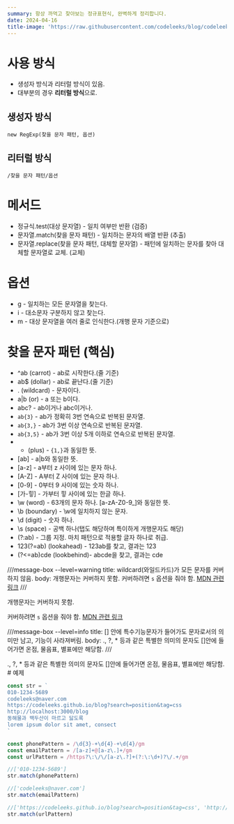 ```yaml
---
summary: 항상 까먹고 찾아보는 정규표현식, 완벽하게 정리합니다.
date: 2024-04-16
title-image: 'https://raw.githubusercontent.com/codeleeks/blog/codeleeks-images/javascript/%EC%A0%95%EA%B7%9C%ED%91%9C%ED%98%84%EC%8B%9D%20%EC%99%84%EB%B2%BD%20%EC%A0%95%EB%A6%AC/title.png'
---
```


# 사용 방식
- 생성자 방식과 리터럴 방식이 있음.
- 대부분의 경우 **리터럴 방식**으로.

## 생성자 방식

```new RegExp(찾을 문자 패턴, 옵션)```

## 리터럴 방식

`/찾을 문자 패턴/옵션`

# 메서드

- 정규식.test(대상 문자열) - 일치 여부만 반환 (검증)
- 문자열.match(찾을 문자 패턴) - 일치하는 문자의 배열 반환 (추출)
- 문자열.replace(찾을 문자 패턴, 대체할 문자열) - 패턴에 일치하는 문자를 찾아 대체할 문자열로 교체. (교체)

# 옵션

- g - 일치하는 모든 문자열을 찾는다.
- i - 대소문자 구분하지 않고 찾는다.
- m - 대상 문자열을 여러 줄로 인식한다.(개행 문자 기준으로)

# 찾을 문자 패턴 (핵심)

- ^ab (carrot) - ab로 시작한다.(줄 기준)
- ab$ (dollar) - ab로 끝난다.(줄 기준)
- . (wildcard) - 문자이다.
- a|b (or) - a 또는 b이다.
- abc? - ab이거나 abc이거나.
- `ab{3}` - ab가 정확히 3번 연속으로 반복된 문자열.
- `ab{3,}` - ab가 3번 이상 연속으로 반복된 문자열.
- `ab{3,5}` - ab가 3번 이상 5개 이하로 연속으로 반복된 문자열.
- - (plus) - `{1,}`과 동일한 뜻.
- [ab] - a|b와 동일한 뜻.
- [a-z] - a부터 z 사이에 있는 문자 하나.
- [A-Z] - A부터 Z 사이에 있는 문자 하나.
- [0-9] - 0부터 9 사이에 있는 숫자 하나.
- [가-힣] - 가부터 힣 사이에 있는 한글 하나.
- \w (word) - 63개의 문자 하나. [a-zA-Z0-9_]와 동일한 뜻.
- \b (boundary) - \w에 일치하지 않는 문자.
- \d (digit) - 숫자 하나.
- \s (space) - 공백 하나(탭도 해당하며 특이하게 개행문자도 해당)
- (?:ab) - 그룹 지정. 마치 패턴으로 적용할 글자 하나로 취급.
- 123(?=ab) (lookahead) - 123ab를 찾고, 결과는 123
- (?<=ab)cde (lookbehind)- abcde을 찾고, 결과는 cde

///message-box --level=warning
title: wildcard(와일드카드)가 모든 문자를 커버하지 않음.
body: 
개행문자는 커버하지 못함.
커버하려면 ```s``` 옵션을 줘야 함.
<a target='_blank' href='https://developer.mozilla.org/en-US/docs/Web/JavaScript/Guide/Regular_expressions/Character_classes#:~:text=Matches%20any%20single%20character%20except%20line%20terminators'>MDN 관련 링크</a>
///

<MessageBox title='wildcard(와일드카드)가 모든 문자를 커버하지 않음.' level='warning'>
  개행문자는 커버하지 못함.
  
  커버하려면 ```s``` 옵션을 줘야 함.
  <a target='_blank' href='https://developer.mozilla.org/en-US/docs/Web/JavaScript/Guide/Regular_expressions/Character_classes#:~:text=Matches%20any%20single%20character%20except%20line%20terminators'>MDN 관련 링크</a>
</MessageBox>

///message-box --level=info
title: [] 안에 특수기능문자가 들어가도 문자로서의 의미만 남고, 기능이 사라져버림. 
body: ., ?, * 등과 같은 특별한 의미의 문자도 []안에 들어가면 온점, 물음표, 별표에만 해당함.
///

<MessageBox title='[] 안에 특수기능문자가 들어가도 문자로서의 의미만 남고, 기능이 사라져버림' level='info'>
  ., ?, * 등과 같은 특별한 의미의 문자도 []안에 들어가면 온점, 물음표, 별표에만 해당함.
</MessageBox>
# 예제

```javascript
const str = `
010-1234-5689
codeleeks@naver.com
https://codeleeks.github.io/blog?search=position&tag=css
http://localhost:3000/blog
동해물과 백두산이 마르고 닳도록
lorem ipsum dolor sit amet, consect
`

const phonePattern = /\d{3}-+\d{4}-+\d{4}/gm
const emailPattern = /[a-z]+@[a-z\.]+/gm
const urlPattern = /https?\:\/\/[a-z\.?]+(?:\:\d+)?\/.+/gm

//['010-1234-5689']
str.match(phonePattern)

//['codeleeks@naver.com']
str.match(emailPattern)

//['https://codeleeks.github.io/blog?search=position&tag=css', 'http://localhost:3000/blog']
str.match(urlPattern)
```
